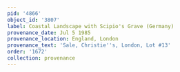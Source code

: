 ```yaml
---
pid: '4866'
object_id: '3807'
label: Coastal Landscape with Scipio's Grave (Germany)
provenance_date: Jul 5 1985
provenance_location: England, London
provenance_text: 'Sale, Christie''s, London, Lot #13'
order: '1672'
collection: provenance
---
```

